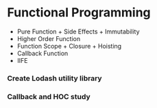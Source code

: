 # Functional Programming
- Pure Function + Side Effects + Immutability
- Higher Order Function
- Function Scope + Closure + Hoisting
- Callback Function
- IIFE

### Create Lodash utility library
### Callback and HOC study